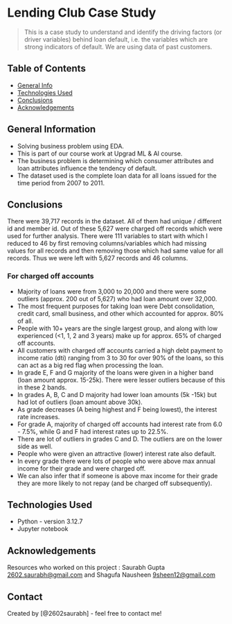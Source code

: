 # Lending Club Case Study
> This is a case study to understand and identify the driving factors (or driver variables) behind loan default, i.e. the variables which are strong indicators of default. We are using data of past customers.


## Table of Contents
* [General Info](#general-information) 
* [Technologies Used](#technologies-used) 
* [Conclusions](#conclusions)
* [Acknowledgements](#acknowledgements)

<!-- You can include any other section that is pertinent to your problem -->

## General Information
- Solving business problem using EDA.
- This is part of our course work at Upgrad ML & AI course.
- The business problem is determining which consumer attributes and loan attributes influence the tendency of default.
- The dataset used is the complete loan data for all loans issued for the time period from 2007 to 2011.

<!-- You don't have to answer all the questions - just the ones relevant to your project. -->

## Conclusions
There were 39,717 records in the dataset. All of them had unique / different id and member id. Out of these 5,627 were charged off records which were used for further analysis. There were 111 variables to start with which I reduced to 46 by first removing columns/variables which had missing values for all records and then removing those which had same value for all records. Thus we were left with 5,627 records and 46 columns.
### For charged off accounts
- Majority of loans were from 3,000 to 20,000 and there were some outliers (approx. 200 out of 5,627) who had loan amount over 32,000.
- The most frequent purposes for taking loan were Debt consolidation, credit card, small business, and other which accounted for approx. 80% of all.
- People with 10+ years are the single largest group, and along with low experienced (<1, 1, 2 and 3 years) make up for approx. 65% of charged off accounts.
- All customers with charged off accounts carried a high debt payment to income ratio (dti) ranging from 3 to 30 for over 90% of the loans, so this can act as a big red flag when processing the loan.
- In grade E, F and G majority of the loans were given in a higher band (loan amount approx. 15-25k). There were lesser outliers because of this in these 2 bands. 
- In grades A, B, C and D majority had lower loan amounts (5k -15k) but had lot of outliers (loan amount above 30k).
- As grade decreases (A being highest and F being lowest), the interest rate increases.
- For grade A, majority of charged off accounts had interest rate from 6.0 - 7.5%, while G and F had interest rates up to 22.5%. 
- There are lot of outliers in grades C and D. The outliers are on the lower side as well.
- People who were given an attractive (lower) interest rate also default.
- In every grade there were lots of people who were above max annual income for their grade and were charged off.
- We can also infer that if someone is above max income for their grade they are more likely to not repay (and be charged off subsequently).

<!-- You don't have to answer all the questions - just the ones relevant to your project. -->


## Technologies Used
- Python - version 3.12.7
- Jupyter notebook 

<!-- As the libraries versions keep on changing, it is recommended to mention the version of library used in this project -->

## Acknowledgements
Resources who worked on this project : Saurabh Gupta 2602.saurabh@gmail.com and Shagufa Nausheen 9sheen12@gmail.com



## Contact
Created by [@2602saurabh] - feel free to contact me!


<!-- Optional -->
<!-- ## License -->
<!-- This project is open source and available under the [... License](). -->

<!-- You don't have to include all sections - just the one's relevant to your project -->
